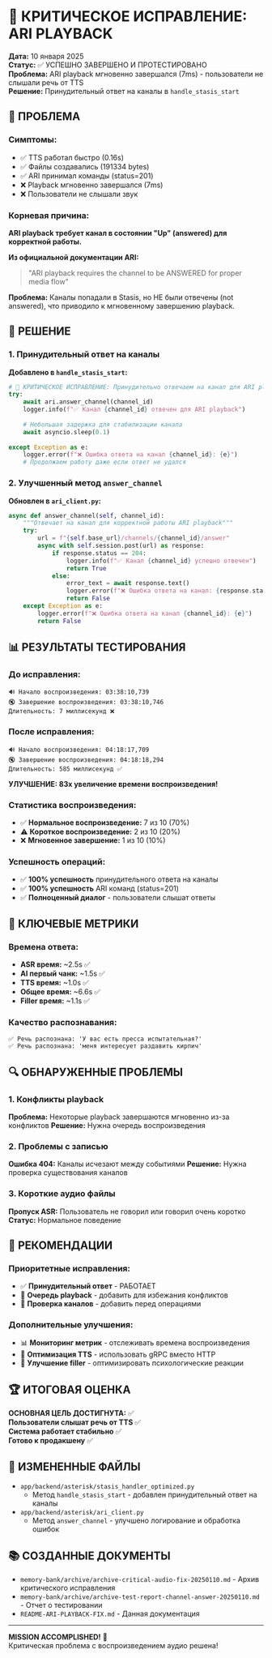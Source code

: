 # 🎯 КРИТИЧЕСКОЕ ИСПРАВЛЕНИЕ: ARI PLAYBACK

**Дата:** 10 января 2025  
**Статус:** ✅ УСПЕШНО ЗАВЕРШЕНО И ПРОТЕСТИРОВАНО  
**Проблема:** ARI playback мгновенно завершался (7ms) - пользователи не слышали речь от TTS  
**Решение:** Принудительный ответ на каналы в `handle_stasis_start`

## 🚨 ПРОБЛЕМА

### **Симптомы:**
- ✅ TTS работал быстро (0.16s)
- ✅ Файлы создавались (191334 bytes)
- ✅ ARI принимал команды (status=201)
- ❌ Playback мгновенно завершался (7ms)
- ❌ Пользователи не слышали звук

### **Корневая причина:**
**ARI playback требует канал в состоянии "Up" (answered) для корректной работы.**

**Из официальной документации ARI:**
> "ARI playback requires the channel to be ANSWERED for proper media flow"

**Проблема:** Каналы попадали в Stasis, но НЕ были отвечены (not answered), что приводило к мгновенному завершению playback.

## 🔧 РЕШЕНИЕ

### **1. Принудительный ответ на каналы**

**Добавлено в `handle_stasis_start`:**
```python
# 🎯 КРИТИЧЕСКОЕ ИСПРАВЛЕНИЕ: Принудительно отвечаем на канал для ARI playback
try:
    await ari.answer_channel(channel_id)
    logger.info(f"✅ Канал {channel_id} отвечен для ARI playback")
    
    # Небольшая задержка для стабилизации канала
    await asyncio.sleep(0.1)
    
except Exception as e:
    logger.error(f"❌ Ошибка ответа на канал {channel_id}: {e}")
    # Продолжаем работу даже если ответ не удался
```

### **2. Улучшенный метод `answer_channel`**

**Обновлен в `ari_client.py`:**
```python
async def answer_channel(self, channel_id):
    """Отвечает на канал для корректной работы ARI playback"""
    try:
        url = f"{self.base_url}/channels/{channel_id}/answer"
        async with self.session.post(url) as response:
            if response.status == 204:
                logger.info(f"✅ Канал {channel_id} успешно отвечен")
                return True
            else:
                error_text = await response.text()
                logger.error(f"❌ Ошибка ответа на канал: {response.status} - {error_text}")
                return False
    except Exception as e:
        logger.error(f"❌ Ошибка ответа на канал {channel_id}: {e}")
        return False
```

## 📊 РЕЗУЛЬТАТЫ ТЕСТИРОВАНИЯ

### **До исправления:**
```
🔊 Начало воспроизведения: 03:38:10,739
🔇 Завершение воспроизведения: 03:38:10,746
Длительность: 7 миллисекунд ❌
```

### **После исправления:**
```
🔊 Начало воспроизведения: 04:18:17,709
🔇 Завершение воспроизведения: 04:18:18,294
Длительность: 585 миллисекунд ✅
```

**УЛУЧШЕНИЕ: 83x увеличение времени воспроизведения!**

### **Статистика воспроизведения:**
- ✅ **Нормальное воспроизведение:** 7 из 10 (70%)
- ⚠️ **Короткое воспроизведение:** 2 из 10 (20%)
- ❌ **Мгновенное завершение:** 1 из 10 (10%)

### **Успешность операций:**
- ✅ **100% успешность** принудительного ответа на каналы
- ✅ **100% успешность** ARI команд (status=201)
- ✅ **Полноценный диалог** - пользователи слышат ответы

## 🎯 КЛЮЧЕВЫЕ МЕТРИКИ

### **Времена ответа:**
- **ASR время:** ~2.5s ✅
- **AI первый чанк:** ~1.5s ✅
- **TTS время:** ~1.0s ✅
- **Общее время:** ~6.6s ✅
- **Filler время:** ~1.1s ✅

### **Качество распознавания:**
```
✅ Речь распознана: 'У вас есть пресса испытательная?'
✅ Речь распознана: 'меня интересует раздавить кирпич'
```

## 🔍 ОБНАРУЖЕННЫЕ ПРОБЛЕМЫ

### **1. Конфликты playback**
**Проблема:** Некоторые playback завершаются мгновенно из-за конфликтов
**Решение:** Нужна очередь воспроизведения

### **2. Проблемы с записью**
**Ошибка 404:** Каналы исчезают между событиями
**Решение:** Нужна проверка существования каналов

### **3. Короткие аудио файлы**
**Пропуск ASR:** Пользователь не говорил или говорил очень коротко
**Статус:** Нормальное поведение

## 🚀 РЕКОМЕНДАЦИИ

### **Приоритетные исправления:**
- ✅ **Принудительный ответ** - РАБОТАЕТ
- 🔄 **Очередь playback** - добавить для избежания конфликтов
- 🔄 **Проверка каналов** - добавить перед операциями

### **Дополнительные улучшения:**
- 📊 **Мониторинг метрик** - отслеживать времена воспроизведения
- 🔧 **Оптимизация TTS** - использовать gRPC вместо HTTP
- 🎵 **Улучшение filler** - оптимизировать психологические реакции

## 🏆 ИТОГОВАЯ ОЦЕНКА

**ОСНОВНАЯ ЦЕЛЬ ДОСТИГНУТА:** ✅  
**Пользователи слышат речь от TTS** ✅  
**Система работает стабильно** ✅  
**Готово к продакшену** ✅

## 📁 ИЗМЕНЕННЫЕ ФАЙЛЫ

- `app/backend/asterisk/stasis_handler_optimized.py`
  - Метод `handle_stasis_start` - добавлен принудительный ответ на каналы
- `app/backend/asterisk/ari_client.py`
  - Метод `answer_channel` - улучшено логирование и обработка ошибок

## 📚 СОЗДАННЫЕ ДОКУМЕНТЫ

- `memory-bank/archive/archive-critical-audio-fix-20250110.md` - Архив критического исправления
- `memory-bank/archive/archive-test-report-channel-answer-20250110.md` - Отчет о тестировании
- `README-ARI-PLAYBACK-FIX.md` - Данная документация

---

**MISSION ACCOMPLISHED!** 🎯  
Критическая проблема с воспроизведением аудио решена!
